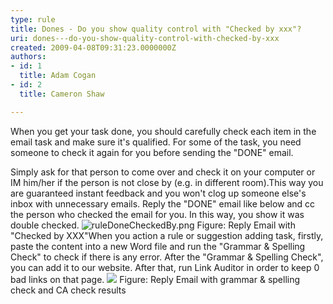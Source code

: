 ```yaml
---
type: rule
title: Dones - Do you show quality control with "Checked by xxx"?
uri: dones---do-you-show-quality-control-with-checked-by-xxx
created: 2009-04-08T09:31:23.0000000Z
authors:
- id: 1
  title: Adam Cogan
- id: 2
  title: Cameron Shaw

---
```


 ​​When you get your task done, you should carefully check each item in the email task and make sure it's qualified. For some of the task, you need someone to check it again for you before sending the "DONE" email.  

   Simply ask for that person to come over and check it on your computer or IM him/her if the person is not close by (e.g. in different room).This way you are guaranteed instant feedback and you won't clog up someone else's inbox with unnecessary emails. 
Reply the "DONE" email like below and cc the person who checked the email for you. In this way, you show it was double checked.
![ruleDoneCheckedBy.png](/PublishingImages/ruleDoneCheckedBy.png)
Figure: Reply Email with "Checked by ​XXX"When you action a rule or suggestion adding task, firstly, paste the content into a new Word file and run the "Grammar & Spelling Check" to check if there is any error. After the "Grammar & Spelling Check", you can add it to our website. After that, run Link Auditor in order to keep 0 bad links on that page.
![](/PublishingImages/SpellAndLinkCheck.jpg) Figure: Reply Email with grammar & spelling check and CA check results

